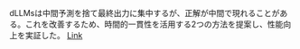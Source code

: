dLLMsは中間予測を捨て最終出力に集中するが、正解が中間で現れることがある。これを改善するため、時間的一貫性を活用する2つの方法を提案し、性能向上を実証した。
[Link](http://arxiv.org/abs/2508.09138v1)

